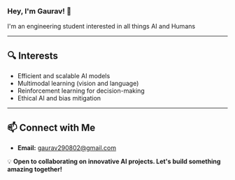 ### Hey, I'm Gaurav! 🚀  

I'm an engineering student interested in all things AI and Humans

---

## 🔍 Interests  

- Efficient and scalable AI models  
- Multimodal learning (vision and language)  
- Reinforcement learning for decision-making  
- Ethical AI and bias mitigation  

---

## 📫 Connect with Me  

- **Email:** gaurav290802@gmail.com  

💡 **Open to collaborating on innovative AI projects. Let's build something amazing together!**  
